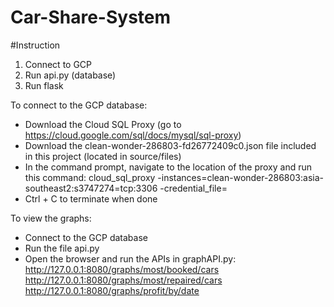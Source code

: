 # Car-Share-System
#Instruction

1. Connect to GCP
2. Run api.py (database)
3. Run flask

To connect to the GCP database:
* Download the Cloud SQL Proxy (go to https://cloud.google.com/sql/docs/mysql/sql-proxy)
* Download the clean-wonder-286803-fd26772409c0.json file included in this project (located in source/files)
* In the command prompt, navigate to the location of the proxy and run this command:
cloud_sql_proxy -instances=clean-wonder-286803:asia-southeast2:s3747274=tcp:3306 -credential_file=<PATH TO THE JSON FILE>
* Ctrl + C to terminate when done

To view the graphs:
* Connect to the GCP database
* Run the file api.py
* Open the browser and run the APIs in graphAPI.py:
http://127.0.0.1:8080/graphs/most/booked/cars
http://127.0.0.1:8080/graphs/most/repaired/cars
http://127.0.0.1:8080/graphs/profit/by/date 



